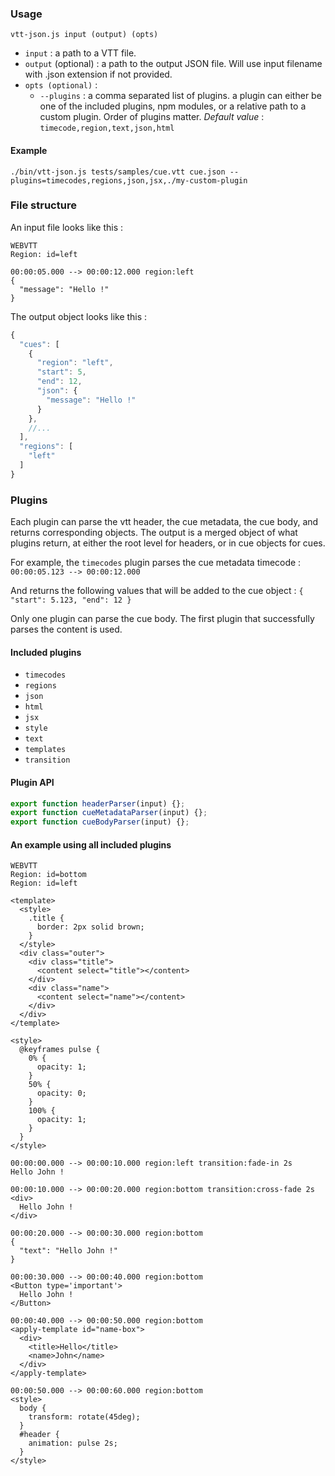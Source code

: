 ### Usage
```
vtt-json.js input (output) (opts)
```

* `input` : a path to a VTT file.
* `output` (optional) : a path to the output JSON file. Will use input filename with .json extension if not provided.
* `opts (optional)` :
  * `--plugins` : a comma separated list of plugins. a plugin can either be one of the included plugins, npm modules, or a relative path to a custom plugin. Order of plugins matter. *Default value* : `timecode,region,text,json,html`

#### Example
```
./bin/vtt-json.js tests/samples/cue.vtt cue.json --plugins=timecodes,regions,json,jsx,./my-custom-plugin
```

### File structure
An input file looks like this :
```
WEBVTT
Region: id=left

00:00:05.000 --> 00:00:12.000 region:left
{
  "message": "Hello !"
}
```

The output object looks like this :
```js
{
  "cues": [
    {
      "region": "left",
      "start": 5,
      "end": 12,
      "json": {
        "message": "Hello !"
      }
    },
    //...
  ],
  "regions": [
    "left"
  ]
}
```

### Plugins
Each plugin can parse the vtt header, the cue metadata, the cue body, and returns corresponding objects. The output is a merged object of what plugins return, at either the root level for headers, or in cue objects for cues.

For example, the `timecodes` plugin parses the cue metadata timecode :
`00:00:05.123 --> 00:00:12.000`

And returns the following values that will be added to the cue object : 
`{ "start": 5.123, "end": 12 }`

Only one plugin can parse the cue body. The first plugin that successfully parses the content is used.

#### Included plugins
* `timecodes`
* `regions`
* `json`
* `html`
* `jsx`
* `style`
* `text`
* `templates`
* `transition`

#### Plugin API
```js
export function headerParser(input) {};
export function cueMetadataParser(input) {};
export function cueBodyParser(input) {};
```

#### An example using all included plugins
```
WEBVTT
Region: id=bottom
Region: id=left

<template>
  <style>
    .title {
      border: 2px solid brown;
    }
  </style>
  <div class="outer">
    <div class="title">
      <content select="title"></content>
    </div>
    <div class="name">
      <content select="name"></content>
    </div>
  </div>
</template>

<style>
  @keyframes pulse {
    0% {
      opacity: 1;
    }
    50% {
      opacity: 0;
    }
    100% {
      opacity: 1;
    }
  }
</style>

00:00:00.000 --> 00:00:10.000 region:left transition:fade-in 2s
Hello John !

00:00:10.000 --> 00:00:20.000 region:bottom transition:cross-fade 2s
<div>
  Hello John !
</div>

00:00:20.000 --> 00:00:30.000 region:bottom
{
  "text": "Hello John !"
}

00:00:30.000 --> 00:00:40.000 region:bottom
<Button type='important'>
  Hello John !
</Button>

00:00:40.000 --> 00:00:50.000 region:bottom
<apply-template id="name-box">
  <div>
    <title>Hello</title>
    <name>John</name>
  </div>
</apply-template>

00:00:50.000 --> 00:00:60.000 region:bottom
<style>
  body {
    transform: rotate(45deg);
  }
  #header {
    animation: pulse 2s;
  }
</style>
```
